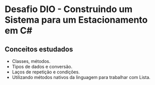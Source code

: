 # Desafio DIO - Construindo um Sistema para um Estacionamento em C#

## Conceitos estudados

- Classes, métodos.
- Tipos de dados e conversão.
- Laços de repetição e condições.
- Utilizando métodos nativos da linguagem para trabalhar com Lista.
